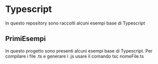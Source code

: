 # Typescript
In questo repository sono raccolti alcuni esempi base di Typescript

## PrimiEsempi
In questo progetto sono presenti alcuni esempi base di Typescript.
Per compilare i file .ts e generare i .js usare il comando tsc nomeFile.ts
